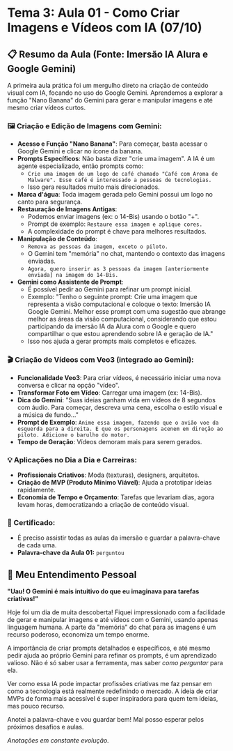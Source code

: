 # Tema 3: Aula 01 - Como Criar Imagens e Vídeos com IA (07/10)

## 📋 Resumo da Aula (Fonte: Imersão IA Alura e Google Gemini)

A primeira aula prática foi um mergulho direto na criação de conteúdo visual com IA, focando no uso do Google Gemini. Aprendemos a explorar a função "Nano Banana" do Gemini para gerar e manipular imagens e até mesmo criar vídeos curtos.

### 🖼️ Criação e Edição de Imagens com Gemini:

* **Acesso e Função "Nano Banana"**: Para começar, basta acessar o Google Gemini e clicar no ícone da banana.
* **Prompts Específicos**: Não basta dizer "crie uma imagem". A IA é um agente especializado, então prompts como:
    * `Crie uma imagem de um logo de café chamado "Café com Aroma de Malware". Esse café é interessado a pessoas de tecnologias.`
    * Isso gera resultados muito mais direcionados.
* **Marca d'água**: Toda imagem gerada pelo Gemini possui um logo no canto para segurança.
* **Restauração de Imagens Antigas**:
    * Podemos enviar imagens (ex: o 14-Bis) usando o botão "+".
    * Prompt de exemplo: `Restaure essa imagem e aplique cores.`
    * A complexidade do prompt é chave para melhores resultados.
* **Manipulação de Conteúdo**:
    * `Remova as pessoas da imagem, exceto o piloto.`
    * O Gemini tem "memória" no chat, mantendo o contexto das imagens enviadas.
    * `Agora, quero inserir as 3 pessoas da imagem [anteriormente enviada] na imagem do 14-Bis.`
* **Gemini como Assistente de Prompt**:
    * É possível pedir ao Gemini para refinar um prompt inicial.
    * Exemplo: "Tenho o seguinte prompt: Crie uma imagem que representa a visão computacional e coloque o texto: Imersão IA Google Gemini. Melhor esse prompt com uma sugestão que abrange melhor as áreas da visão computacional, considerando que estou participando da imersão IA da Alura com o Google e quero compartilhar o que estou aprendendo sobre IA e geração de IA."
    * Isso nos ajuda a gerar prompts mais completos e eficazes.

### 🎬 Criação de Vídeos com Veo3 (integrado ao Gemini):

* **Funcionalidade Veo3**: Para criar vídeos, é necessário iniciar uma nova conversa e clicar na opção "vídeo".
* **Transformar Foto em Vídeo**: Carregar uma imagem (ex: 14-Bis).
* **Dica do Gemini**: "Suas ideias ganham vida em vídeos de 8 segundos com áudio. Para começar, descreva uma cena, escolha o estilo visual e a música de fundo..."
* **Prompt de Exemplo**: `Anime essa imagem, fazendo que o avião voe da esquerda para a direita. E que os personagens acenem em direção ao piloto. Adicione o barulho do motor.`
* **Tempo de Geração**: Vídeos demoram mais para serem gerados.

### 💡 Aplicações no Dia a Dia e Carreiras:

* **Profissionais Criativos**: Moda (texturas), designers, arquitetos.
* **Criação de MVP (Produto Mínimo Viável)**: Ajuda a prototipar ideias rapidamente.
* **Economia de Tempo e Orçamento**: Tarefas que levariam dias, agora levam horas, democratizando a criação de conteúdo visual.

### 📜 Certificado:

* É preciso assistir todas as aulas da imersão e guardar a palavra-chave de cada uma.
* **Palavra-chave da Aula 01:** `perguntou`

## 💭 Meu Entendimento Pessoal

**"Uau! O Gemini é mais intuitivo do que eu imaginava para tarefas criativas!"**

Hoje foi um dia de muita descoberta! Fiquei impressionado com a facilidade de gerar e manipular imagens e até vídeos com o Gemini, usando apenas linguagem humana. A parte da "memória" do chat para as imagens é um recurso poderoso, economiza um tempo enorme.

A importância de criar prompts detalhados e específicos, e até mesmo pedir ajuda ao próprio Gemini para refinar os prompts, é um aprendizado valioso. Não é só saber usar a ferramenta, mas saber *como perguntar* para ela.

Ver como essa IA pode impactar profissões criativas me faz pensar em como a tecnologia está realmente redefinindo o mercado. A ideia de criar MVPs de forma mais acessível é super inspiradora para quem tem ideias, mas pouco recurso.

Anotei a palavra-chave e vou guardar bem! Mal posso esperar pelos próximos desafios e aulas.

*Anotações em constante evolução.*
